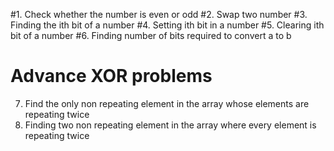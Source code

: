 #1. Check whether the number is even or odd
#2. Swap two number
#3. Finding the ith bit of a number
#4. Setting ith bit in a number
#5. Clearing ith bit of a number
#6. Finding number of bits required to convert a to b

# Advance XOR problems

7. Find the only non repeating element in the array whose elements are repeating twice
8. Finding two non repeating element in the array where every element is repeating twice